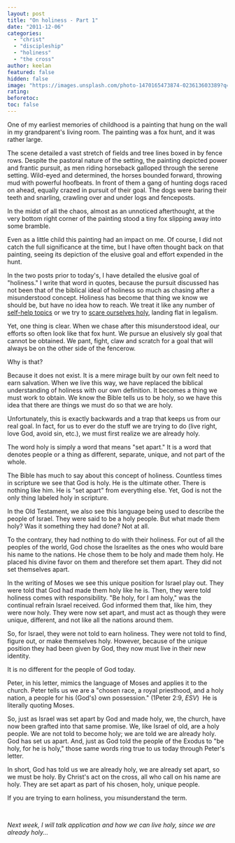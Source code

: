 ```yaml
---
layout: post
title: "On holiness - Part 1"
date: "2011-12-06"
categories: 
  - "christ"
  - "discipleship"
  - "holiness"
  - "the cross"
author: keelan
featured: false
hidden: false
image: "https://images.unsplash.com/photo-1470165473874-023613603389?q=80&w=1172&auto=format&fit=crop&ixlib=rb-4.1.0&ixid=M3wxMjA3fDB8MHxwaG90by1wYWdlfHx8fGVufDB8fHx8fA%3D%3D"
rating:
beforetoc:
toc: false
---
```


One of my earliest memories of childhood is a painting that hung on the wall in my grandparent's living room. The painting was a fox hunt, and it was rather large.

The scene detailed a vast stretch of fields and tree lines boxed in by fence rows. Despite the pastoral nature of the setting, the painting depicted power and frantic pursuit, as men riding horseback galloped through the serene setting. Wild-eyed and determined, the horses bounded forward, throwing mud with powerful hoofbeats. In front of them a gang of hunting dogs raced on ahead, equally crazed in pursuit of their goal. The dogs were baring their teeth and snarling, crawling over and under logs and fenceposts.

In the midst of all the chaos, almost as an unnoticed afterthought, at the very bottom right corner of the painting stood a tiny fox slipping away into some bramble.

Even as a little child this painting had an impact on me. Of course, I did not catch the full significance at the time, but I have often thought back on that painting, seeing its depiction of the elusive goal and effort expended in the hunt.

In the two posts prior to today's, I have detailed the elusive goal of "holiness." I write that word in quotes, because the pursuit discussed has not been that of the biblical ideal of holiness so much as chasing after a misunderstood concept. Holiness has become that thing we know we should be, but have no idea how to reach. We treat it like any number of [self-help topics](http://blog.keelancook.com/2011/11/the-secret-of-happiness.html "The secret of happiness") or we try to [scare ourselves holy](http://blog.keelancook.com/2011/11/building-scarecrows.html "Building scarecrows"), landing flat in legalism.

Yet, one thing is clear. When we chase after this misunderstood ideal, our efforts so often look like that fox hunt. We pursue an elusively sly goal that cannot be obtained. We pant, fight, claw and scratch for a goal that will always be on the other side of the fencerow.

Why is that?

Because it does not exist. It is a mere mirage built by our own felt need to earn salvation. When we live this way, we have replaced the biblical understanding of holiness with our own definition. It becomes a thing we must work to obtain. We know the Bible tells us to be holy, so we have this idea that there are things we must do so that we are holy.

Unfortunately, this is exactly backwards and a trap that keeps us from our real goal. In fact, for us to ever do the stuff we are trying to do (live right, love God, avoid sin, etc.), we must first realize we are already holy.

The word holy is simply a word that means "set apart." It is a word that denotes people or a thing as different, separate, unique, and not part of the whole.

The Bible has much to say about this concept of holiness. Countless times in scripture we see that God is holy. He is the ultimate other. There is nothing like him. He is "set apart" from everything else. Yet, God is not the only thing labeled holy in scripture.

In the Old Testament, we also see this language being used to describe the people of Israel. They were said to be a holy people. But what made them holy? Was it something they had done? Not at all.

To the contrary, they had nothing to do with their holiness. For out of all the peoples of the world, God chose the Israelites as the ones who would bare his name to the nations. He chose them to be holy and made them holy. He placed his divine favor on them and therefore set them apart. They did not set themselves apart.

In the writing of Moses we see this unique position for Israel play out. They were told that God had made them holy like he is. Then, they were told holiness comes with responsibility. "Be holy, for I am holy," was the continual refrain Israel received. God informed them that, like him, they were now holy. They were now set apart, and must act as though they were unique, different, and not like all the nations around them.

So, for Israel, they were not told to earn holiness. They were not told to find, figure out, or make themselves holy. However, because of the unique position they had been given by God, they now must live in their new identity.

It is no different for the people of God today.

Peter, in his letter, mimics the language of Moses and applies it to the church. Peter tells us we are a "chosen race, a royal priesthood, and a holy nation, a people for his (God's) own possession." (1Peter 2:9, _ESV_)  He is literally quoting Moses.

So, just as Israel was set apart by God and made holy, we, the church, have now been grafted into that same promise. We, like Israel of old, are a holy people. We are not told to become holy; we are told we are already holy. God has set us apart. And, just as God told the people of the Exodus to "be holy, for he is holy," those same words ring true to us today through Peter's letter.

In short, God has told us we are already holy, we are already set apart, so we must be holy. By Christ's act on the cross, all who call on his name are holy. They are set apart as part of his chosen, holy, unique people.

If you are trying to earn holiness, you misunderstand the term.

 

_Next week, I will talk application and how we can live holy, since we are already holy..._
